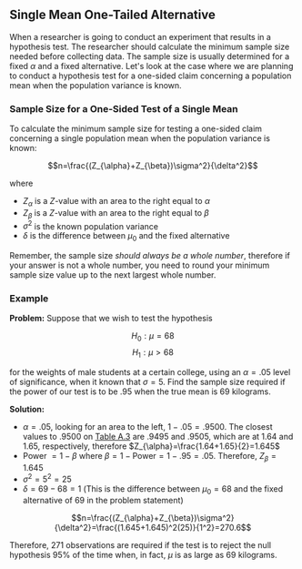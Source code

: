 ## Single Mean One-Tailed Alternative

When a researcher is going to conduct an experiment that results in a hypothesis test. The researcher should calculate the minimum sample size needed before collecting data. The sample size is usually determined for a fixed $\alpha$ and a fixed alternative. Let's look at the case where we are planning to conduct a hypothesis test for a one-sided claim concerning a population mean when the population variance is known.

### Sample Size for a One-Sided Test of a Single Mean

To calculate the minimum sample size for testing a one-sided claim concerning a single population mean when the population variance is known:

$$n=\frac{(Z_{\alpha}+Z_{\beta})\sigma^2}{\delta^2}$$

where 

- $Z_{\alpha}$ is a $Z$-value with an area to the right equal to $\alpha$
- $Z_{\beta}$ is a $Z$-value with an area to the right equal to $\beta$
- $\sigma^2$ is the known population variance
- $\delta$ is the difference between $\mu_{0}$ and the fixed alternative

Remember, the sample size _should always be a whole number_, therefore if your answer is not a whole number, you need to round your minimum sample size value up to the next largest whole number.

### Example

**Problem:** Suppose that we wish to test the hypothesis

$$H_{0}:\mu=68$$
$$H_{1}:\mu>68$$

for the weights of male students at a certain college, using an $\alpha=.05$ level of significance, when it known that $\sigma=5$. Find the sample size required if the power of our test is to be $.95$ when the true mean is 69 kilograms.

**Solution:**

- $\alpha=.05$, looking for an area to the left, $1-.05=.9500$. The closest values to $.9500$ on [Table A.3](./Resources/Table_A3.pdf) are $.9495$ and $.9505$, which are at $1.64$ and $1.65$, respectively, therefore $Z_{\alpha}=\frac{1.64+1.65}{2}=1.645$
- Power $=1-\beta$ where $\beta=1-\mathrm{Power}=1-.95=.05$. Therefore, $Z_{\beta}=1.645$
- $\sigma^2=5^2=25$
- $\delta=69-68=1$ (This is the difference between $\mu_{0}=68$ and the fixed alternative of 69 in the problem statement)

$$n=\frac{(Z_{\alpha}+Z_{\beta})\sigma^2}{\delta^2}=\frac{(1.645+1.645)^2(25)}{1^2}=270.6$$

Therefore, 271 observations are required if the test is to reject the null hypothesis 95% of the time when, in fact, $\mu$ is as large as 69 kilograms.


